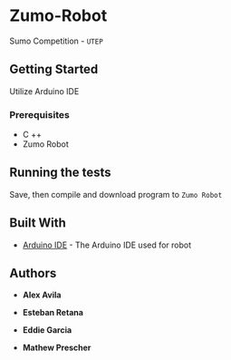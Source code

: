 # Zumo-Robot

Sumo Competition - `UTEP`

## Getting Started

Utilize Arduino IDE

### Prerequisites

- C ++
- Zumo Robot

## Running the tests

Save, then compile and download program to `Zumo Robot`

## Built With

* [Arduino IDE](https://www.arduino.cc/en/Main/Software) - The Arduino IDE used for robot

## Authors

* **Alex Avila** 

* **Esteban Retana**

* **Eddie Garcia**

* **Mathew Prescher**
